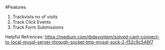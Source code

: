 #Features

1. Trackvists  no of visits
2. Track Click Events
3. Track Form Submissions


Helpful Refrences:
https://medium.com/@devontem/solved-cant-connect-to-local-mysql-server-through-socket-tmp-mysql-sock-2-f52c9c546f7